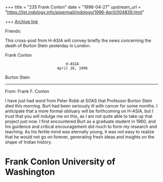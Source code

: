 +++
title = "235 Frank Conlon"
date = "1996-04-27"
upstream_url = "https://list.indology.info/pipermail/indology/1996-April/004839.html"

+++
[Archive link](https://list.indology.info/pipermail/indology/1996-April/004839.html)

Friends:

This cross-post from H-ASIA will convey briefly the news concerning the
death of Burton Stein yesterday in London.

Frank Conlon


                                H-ASIA
                            April 26, 1996

Burton Stein
************************************************************************
From: Frank F. Conlon <conlon at u.washington.edu>

I have just had word from Peter Robb at SOAS that Professor Burton Stein
died this morning.  Burt had been seriously ill with cancer for some
months.  I anticipate that a more formal obituary will be forthcoming on
H-ASIA, but I trust that you will indulge me on this, as I am not quite
able to take up that project just now.  I first encountered Burt as a
graduate student in 1960, and his guidence and critical encouragement did
much to form my research and teaching.  As his fertile mind was eternally
young, it was not easy to realize that he would not go on forever,
generating fresh ideas and insights on the shape of Indian history.


Frank Conlon
University of Washington
============================================================================





